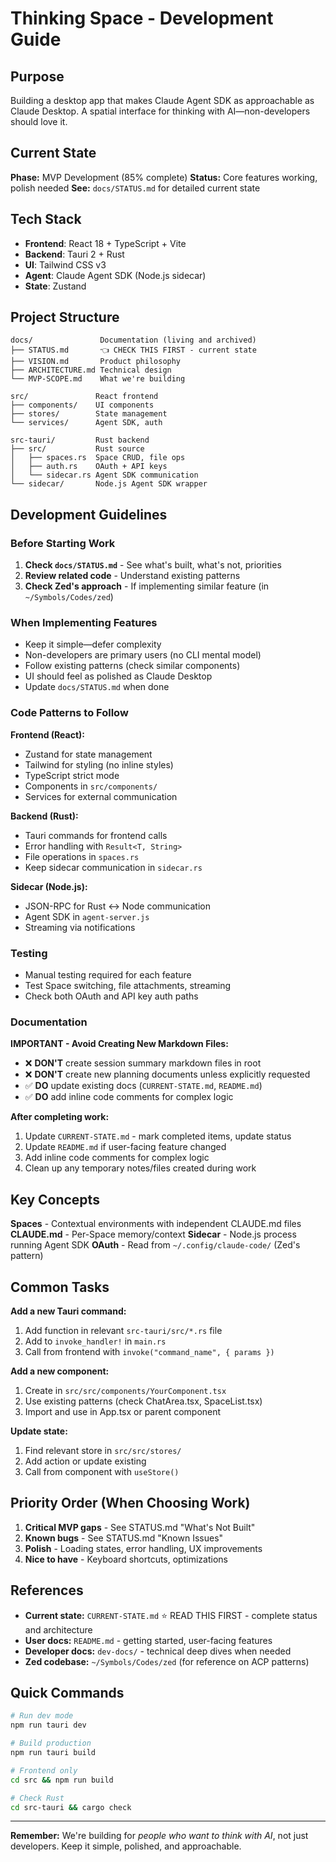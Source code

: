 # Thinking Space - Development Guide

## Purpose

Building a desktop app that makes Claude Agent SDK as approachable as Claude Desktop. A spatial interface for thinking with AI—non-developers should love it.

## Current State

**Phase:** MVP Development (85% complete)
**Status:** Core features working, polish needed
**See:** `docs/STATUS.md` for detailed current state

## Tech Stack

- **Frontend**: React 18 + TypeScript + Vite
- **Backend**: Tauri 2 + Rust
- **UI**: Tailwind CSS v3
- **Agent**: Claude Agent SDK (Node.js sidecar)
- **State**: Zustand

## Project Structure

```
docs/               Documentation (living and archived)
├── STATUS.md       👈 CHECK THIS FIRST - current state
├── VISION.md       Product philosophy
├── ARCHITECTURE.md Technical design
└── MVP-SCOPE.md    What we're building

src/               React frontend
├── components/    UI components
├── stores/        State management
└── services/      Agent SDK, auth

src-tauri/         Rust backend
├── src/           Rust source
│   ├── spaces.rs  Space CRUD, file ops
│   ├── auth.rs    OAuth + API keys
│   └── sidecar.rs Agent SDK communication
└── sidecar/       Node.js Agent SDK wrapper
```

## Development Guidelines

### Before Starting Work

1. **Check `docs/STATUS.md`** - See what's built, what's not, priorities
2. **Review related code** - Understand existing patterns
3. **Check Zed's approach** - If implementing similar feature (in `~/Symbols/Codes/zed`)

### When Implementing Features

- Keep it simple—defer complexity
- Non-developers are primary users (no CLI mental model)
- Follow existing patterns (check similar components)
- UI should feel as polished as Claude Desktop
- Update `docs/STATUS.md` when done

### Code Patterns to Follow

**Frontend (React):**

- Zustand for state management
- Tailwind for styling (no inline styles)
- TypeScript strict mode
- Components in `src/components/`
- Services for external communication

**Backend (Rust):**

- Tauri commands for frontend calls
- Error handling with `Result<T, String>`
- File operations in `spaces.rs`
- Keep sidecar communication in `sidecar.rs`

**Sidecar (Node.js):**

- JSON-RPC for Rust ↔ Node communication
- Agent SDK in `agent-server.js`
- Streaming via notifications

### Testing

- Manual testing required for each feature
- Test Space switching, file attachments, streaming
- Check both OAuth and API key auth paths

### Documentation

**IMPORTANT - Avoid Creating New Markdown Files:**

- ❌ **DON'T** create session summary markdown files in root
- ❌ **DON'T** create new planning documents unless explicitly requested
- ✅ **DO** update existing docs (`CURRENT-STATE.md`, `README.md`)
- ✅ **DO** add inline code comments for complex logic

**After completing work:**

1. Update `CURRENT-STATE.md` - mark completed items, update status
2. Update `README.md` if user-facing feature changed
3. Add inline code comments for complex logic
4. Clean up any temporary notes/files created during work

## Key Concepts

**Spaces** - Contextual environments with independent CLAUDE.md files
**CLAUDE.md** - Per-Space memory/context
**Sidecar** - Node.js process running Agent SDK
**OAuth** - Read from `~/.config/claude-code/` (Zed's pattern)

## Common Tasks

**Add a new Tauri command:**

1. Add function in relevant `src-tauri/src/*.rs` file
2. Add to `invoke_handler!` in `main.rs`
3. Call from frontend with `invoke("command_name", { params })`

**Add a new component:**

1. Create in `src/src/components/YourComponent.tsx`
2. Use existing patterns (check ChatArea.tsx, SpaceList.tsx)
3. Import and use in App.tsx or parent component

**Update state:**

1. Find relevant store in `src/src/stores/`
2. Add action or update existing
3. Call from component with `useStore()`

## Priority Order (When Choosing Work)

1. **Critical MVP gaps** - See STATUS.md "What's Not Built"
2. **Known bugs** - See STATUS.md "Known Issues"
3. **Polish** - Loading states, error handling, UX improvements
4. **Nice to have** - Keyboard shortcuts, optimizations

## References

- **Current state:** `CURRENT-STATE.md` ⭐ READ THIS FIRST - complete status and architecture
- **User docs:** `README.md` - getting started, user-facing features
- **Developer docs:** `dev-docs/` - technical deep dives when needed
- **Zed codebase:** `~/Symbols/Codes/zed` (for reference on ACP patterns)

## Quick Commands

```bash
# Run dev mode
npm run tauri dev

# Build production
npm run tauri build

# Frontend only
cd src && npm run build

# Check Rust
cd src-tauri && cargo check
```

---

**Remember:** We're building for _people who want to think with AI_, not just developers. Keep it simple, polished, and approachable.

